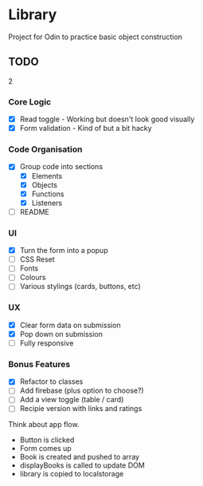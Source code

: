 # Library

Project for Odin to practice basic object construction

## TODO

2

### Core Logic

- [x] Read toggle - Working but doesn't look good visually
- [x] Form validation - Kind of but a bit hacky

### Code Organisation

- [x] Group code into sections
  - [x] Elements
  - [x] Objects
  - [x] Functions
  - [x] Listeners
- [ ] README

### UI
- [x] Turn the form into a popup
- [ ] CSS Reset
- [ ] Fonts
- [ ] Colours
- [ ] Various stylings (cards, buttons, etc)

### UX
- [x] Clear form data on submission
- [x] Pop down on submission
- [ ] Fully responsive

### Bonus Features

- [x] Refactor to classes
- [ ] Add firebase (plus option to choose?)
- [ ] Add a view toggle (table / card)
- [ ] Recipie version with links and ratings

Think about app flow.
* Button is clicked
* Form comes up
* Book is created and pushed to array
* displayBooks is called to update DOM
* library is copied to localstorage
